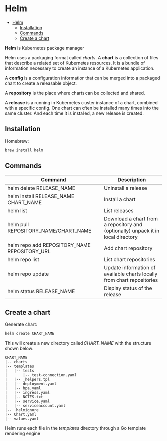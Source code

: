 # Helm

- [Helm](#helm)
  - [Installation](#installation)
  - [Commands](#commands)
  - [Create a chart](#create-a-chart)

**Helm** is Kubernetes package manager.

Helm uses a packaging format called _charts_. A **chart** is a collection of files that describe a related set of Kubernetes resources. It is a bundle of information necessary to create an instance of a Kubernetes application.

A **config** is a configuration information that can be merged into a packaged chart to create a releasable object.

A **repository** is the place where charts can be collected and shared.

A **release** is a running in Kubernetes cluster instance of a chart, combined with a specific config. One chart can often be installed many times into the same cluster. And each time it is installed, a new release is created.

## Installation

Homebrew:

```bash
brew install helm
```

## Commands

| Command                                      | Description                                                                      |
| -------------------------------------------- | -------------------------------------------------------------------------------- |
| helm delete RELEASE_NAME                     | Uninstall a release                                                              |
| helm install RELEASE_NAME CHART_NAME         | Install a chart                                                                  |
| helm list                                    | List releases                                                                    |
| helm pull REPOSITORY_NAME/CHART_NAME         | Download a chart from a repository and (optionally) unpack it in local directory |
| helm repo add REPOSITORY_NAME REPOSITORY_URL | Add chart repository                                                             |
| helm repo list                               | List chart repositories                                                          |
| helm repo update                             | Update information of available charts locally from chart repositories           |
| helm status RELEASE_NAME                     | Display status of the release                                                    |

## Create a chart

Generate chart:

```bash
helm create CHART_NAME
```

This will create a new directory called _CHART_NAME_ with the structure shown below:

```text
CHART_NAME
|-- charts
|-- templates
|   |-- tests
|       |-- test-connection.yaml
|   |-- _helpers.tpl
|   |-- deployment.yaml
|   |-- hpa.yaml
|   |-- ingress.yaml
|   |-- NOTES.txt
|   |-- service.yaml
|   |-- serviceaccount.yaml
|-- .helmignore
|-- Chart.yaml
|-- values.yaml
```

Helm runs each file in the _templates_ directory through a Go template rendering engine